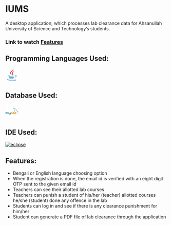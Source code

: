 # IUMS
A desktop application, which processes lab clearance data for Ahsanullah University of Science and Technology’s students.

### Link to watch <a href="https://www.youtube.com/watch?v=lhYJUGn6LJo&t=16s">**Features**</a>

## Programming Languages Used:
<p align="left">
 <a href="https://www.java.com" target="_blank" rel="noreferrer"> 
  <img src="https://raw.githubusercontent.com/devicons/devicon/master/icons/java/java-original.svg" alt="java" width="40" height="40"/> 
 </a> 
</p>

## Database Used:
<p align="left">
 <a href="https://www.mysql.com/" target="_blank" rel="noreferrer"> 
  <img src="https://raw.githubusercontent.com/devicons/devicon/master/icons/mysql/mysql-original-wordmark.svg" alt="mysql" width="40" height="40"/> 
 </a>
</p>

## IDE Used:
<p align="left">
 <a href="https://www.eclipse.org/downloads/" target="_blank" rel="noreferrer">
  <img src="https://user-images.githubusercontent.com/56752216/150678848-88c4bbf6-2029-4710-86cc-83ee63699ecb.svg" alt="eclipse" width="125" height="63.5"/> 
 </a>
</p>

 ## Features:
 
 - Bengali or English language choosing option
 - When the registration is done, the email id is verified with an eight digit OTP sent to the given email id
 - Teachers can see their allotted lab courses
 - Teachers can punish a student of his/her (teacher) allotted courses he/she (student) done any offence in the lab
 - Students can log in and see if there is any clearance punishment for him/her
 - Student can generate a PDF file of lab clearance through the application
